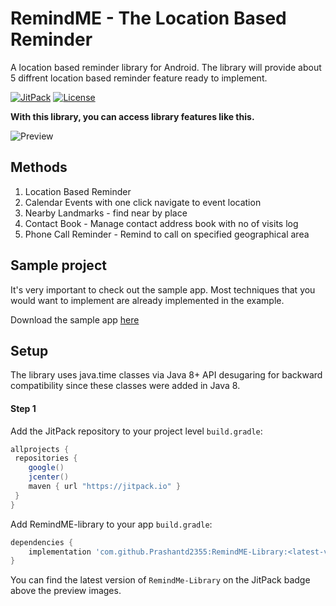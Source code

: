 # RemindME - The Location Based Reminder

A location based reminder library for Android. The library will provide about 5 diffrent location based reminder feature ready to implement.

[![JitPack](https://jitpack.io/v/Prashantd2355/RemindME-Library.svg)](https://jitpack.io/#Prashantd2355/RemindME-Library)
[![License](https://img.shields.io/badge/License-MIT-blue.svg)](https://github.com/kizitonwose/CalendarView/blob/master/LICENSE.md) 

**With this library, you can access library features like this.**

![Preview](https://raw.githubusercontent.com/Prashantd2355/RemindME-Library/master/images/image-all.png)

## Methods
1. Location Based Reminder
2. Calendar Events with one click navigate to event location
3. Nearby Landmarks - find near by place
4. Contact Book - Manage contact address book with no of visits log
5. Phone Call Reminder - Remind to call on specified geographical area

## Sample project

It's very important to check out the sample app. Most techniques that you would want to implement are already implemented in the example.

Download the sample app [here](https://github.com/Prashantd2355/RemindME-Library/releases/download/1.0/sample.apk)

## Setup

The library uses java.time classes via Java 8+ API desugaring for backward compatibility since these classes were added in Java 8.

#### Step 1

Add the JitPack repository to your project level `build.gradle`:

```groovy
allprojects {
 repositories {
    google()
    jcenter()
    maven { url "https://jitpack.io" }
 }
}
```

Add RemindME-library to your app `build.gradle`:

```groovy
dependencies {
	implementation 'com.github.Prashantd2355:RemindME-Library:<latest-version>'
}
```

You can find the latest version of `RemindMe-Library` on the JitPack badge above the preview images.
